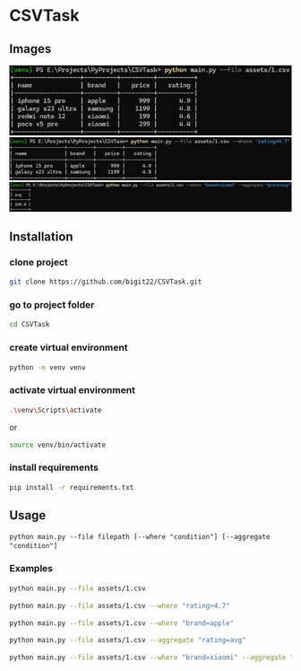 # CSVTask

## Images

![](assets/img_1.png)
![](assets/img_2.png)
![](assets/img.png)

## Installation
### clone project
```bash
git clone https://github.com/bigit22/CSVTask.git
```

### go to project folder
```bash
cd CSVTask
```

### create virtual environment
```bash
python -m venv venv
```

### activate virtual environment
```bash
.\venv\Scripts\activate
```
or
```bash
source venv/bin/activate
```

### install requirements
```bash
pip install -r requirements.txt
```

## Usage
```
python main.py --file filepath [--where "condition"] [--aggregate "condition"]
```

### Examples
```bash
python main.py --file assets/1.csv
```
```bash
python main.py --file assets/1.csv --where "rating>4.7"
```
```bash
python main.py --file assets/1.csv --where "brand=apple"
```
```bash
python main.py --file assets/1.csv --aggregate "rating=avg"
```
```bash
python main.py --file assets/1.csv --where "brand=xiaomi" --aggregate "price=avg"
```

